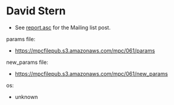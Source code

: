# David Stern
* See [report.asc](./report.asc) for the Mailing list post.

params file:
* https://mpcfilepub.s3.amazonaws.com/mpc/061/params

new_params file:
* https://mpcfilepub.s3.amazonaws.com/mpc/061/new_params

os: 
* unknown
